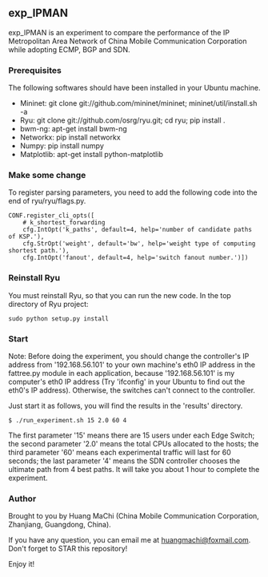 ## exp_IPMAN

exp_IPMAN is an experiment to compare the performance of the IP Metropolitan Area Network of China Mobile Communication Corporation while adopting ECMP, BGP and SDN.


### Prerequisites

The following softwares should have been installed in your Ubuntu machine.
* Mininet: git clone git://github.com/mininet/mininet; mininet/util/install.sh -a
* Ryu: git clone git://github.com/osrg/ryu.git; cd ryu; pip install .
* bwm-ng: apt-get install bwm-ng
* Networkx: pip install networkx
* Numpy: pip install numpy
* Matplotlib: apt-get install python-matplotlib


### Make some change

To register parsing parameters, you need to add the following code into the end of ryu/ryu/flags.py.

    CONF.register_cli_opts([
        # k_shortest_forwarding
        cfg.IntOpt('k_paths', default=4, help='number of candidate paths of KSP.'),
        cfg.StrOpt('weight', default='bw', help='weight type of computing shortest path.'),
        cfg.IntOpt('fanout', default=4, help='switch fanout number.')])


### Reinstall Ryu

You must reinstall Ryu, so that you can run the new code. In the top directory of Ryu project:

    sudo python setup.py install


### Start

Note: Before doing the experiment, you should change the controller's IP address from '192.168.56.101' to your own machine's eth0 IP address in the fattree.py module in each application, because '192.168.56.101' is my computer's eth0 IP address (Try 'ifconfig' in your Ubuntu to find out the eth0's IP address). Otherwise, the switches can't connect to the controller.

Just start it as follows, you will find the results in the 'results' directory.

    $ ./run_experiment.sh 15 2.0 60 4

The first parameter '15' means there are 15 users under each Edge Switch; the second parameter '2.0' means the total CPUs allocated to the hosts; the third parameter '60' means each experimental traffic will last for 60 seconds; the last parameter '4' means the SDN controller chooses the ultimate path from 4 best paths. It will take you about 1 hour to complete the experiment.


### Author

Brought to you by Huang MaChi (China Mobile Communication Corporation, Zhanjiang, Guangdong, China).

If you have any question, you can email me at huangmachi@foxmail.com.  Don't forget to STAR this repository!

Enjoy it!
